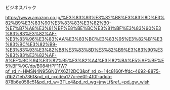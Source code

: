ビジネスバック

https://www.amazon.co.jp/%E3%83%93%E3%82%B8%E3%83%8D%E3%82%B9%E3%83%90%E3%83%83%E3%82%B0-%E7%B7%A8%E3%81%BF%E8%BE%BC%E3%81%BF%E3%83%90%E3%83%83%E3%82%AF-%E3%83%96%E3%83%AA%E3%83%BC%E3%83%95%E3%82%B1%E3%83%BC%E3%82%B9-%E3%83%93%E3%82%B8%E3%83%8D%E3%82%B9%E3%83%90%E3%83%83%E3%82%AF-A%EF%BC%94%E3%82%B5%E3%82%A4%E3%82%BA%E5%AF%BE%E5%BF%9C/dp/B084HPF11W?pf_rd_r=HMSN4N95GN3YX6Z12DC3&pf_rd_p=14c8160f-ffdc-4692-8875-d1b271eb736f&pd_rd_r=cdea177c-ee0f-4f0f-adda-878b6e058c51&pd_rd_w=3TLx4&pd_rd_wg=jmvLf&ref_=pd_gw_wish
